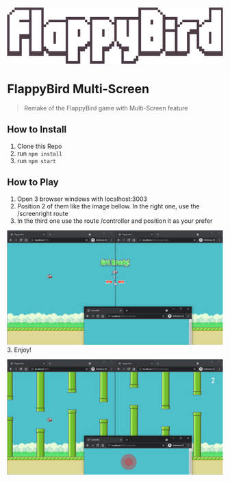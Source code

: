 <p align="center">
    <img src="/src/assets/imgs/flappy-bird-logo.png">
</p>
<!-- ![FlappyBirdTitle](/src/assets/imgs/flappy-bird-logo.png) -->

# FlappyBird Multi-Screen
> Remake of the FlappyBird game with Multi-Screen feature

## How to Install
1. Clone this Repo
2. run `npm install`
3. run `npm start`

## How to Play
1. Open 3 browser windows with localhost:3003
2. Position 2 of them like the image bellow. In the right one, use the /screenright route
3. In the third one use the route /controller and position it as your prefer

![BrowserExample](/src/assets/imgs/browser_example.png)
3. Enjoy!

![Game](/src/assets/imgs/game.png)